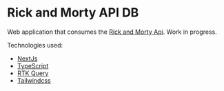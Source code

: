 # Rick and Morty API DB
Web application that consumes the [Rick and Morty Api](https://rickandmortyapi.com).
Work in progress.

Technologies used:

* [NextJs](https://nextjs.org)
* [TypeScript](https://www.typescriptlang.org)
* [RTK Query](https://redux-toolkit.js.org/rtk-query/overview)
* [Tailwindcss](https://tailwindcss.com)

